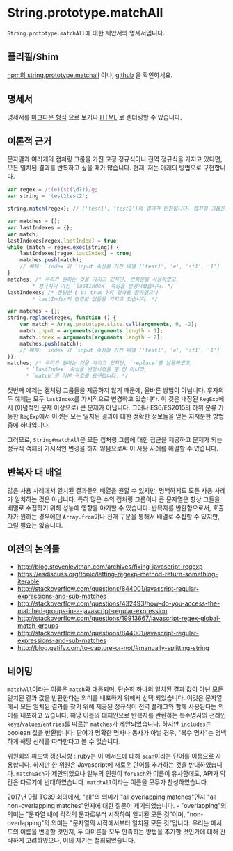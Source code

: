 # String.prototype.matchAll
`String.prototype.matchAll`에 대한 제안서와 명세서입니다.

## 폴리필/Shim
[npm의 string.prototype.matchall](https://www.npmjs.com/package/string.prototype.matchall) 이나, [github](https://github.com/ljharb/String.prototype.matchAll) 을 확인하세요.

## 명세서
명세서를 [마크다운 형식](https://github.com/tc39/proposal-string-matchall/blob/main/spec.md) 으로 보거나 [HTML](https://tc39.github.io/proposal-string-matchall/) 로 렌더링할 수 있습니다.

## 이론적 근거
문자열과 여러개의 캡쳐링 그룹을 가진 고정 정규식이나 전역 정규식을 가지고 있다면, 모든 일치된 결과를 반복하고 싶을 때가 많습니다. 현재, 저는 아래의 방법으로 구현합니다.

```js
var regex = /t(e)(st(\d?))/g;
var string = 'test1test2';

string.match(regex); // ['test1', 'test2']의 결과가 반환됩니다. 캡쳐링 그룹은 어떻게 접근해야할까요?

var matches = [];
var lastIndexes = {};
var match;
lastIndexes[regex.lastIndex] = true;
while (match = regex.exec(string)) {
	lastIndexes[regex.lastIndex] = true;
	matches.push(match);
	// 예제: `index`과 `input`속성을 가진 배열 ['test1', 'e', 'st1', '1'] 
}
matches; /* 우리가 원하는 것을 가지고 있지만, 반복문을 사용하였고,
		* 정규식이 가진 `lastIndex` 속성을 변경시켰습니다. */
lastIndexes; /* 동일한 { 0: true }의 결과를 원하였으나,
		* lastIndex의 변경된 값들을 가지고 있습니다. */

var matches = [];
string.replace(regex, function () {
	var match = Array.prototype.slice.call(arguments, 0, -2);
	match.input = arguments[arguments.length - 1];
	match.index = arguments[arguments.length - 2];
	matches.push(match);
	// 예제: `index`과 `input`속성을 가진 배열 ['test1', 'e', 'st1', '1']
});
matches; /* 우리가 원하는 것을 가지고 있지만, `replace`를 남용하였고,
	  * `lastIndex` 속성을 변경시켰을 뿐 만 아니라,
	  * `match`의 기본 구조를 요구합니다. */
```

첫번째 예제는 캡쳐링 그룹들을 제공하지 않기 때문에, 올바른 방법이 아닙니다. 후자의 두 예제는 모두 `lastIndex`를 가시적으로 변경하고 있습니다. 이 것은 내장된 `RegExp`에서 (이념적인 문제 이상으로) 큰 문제가 아닙니다. 그러나 ES6/ES2015의 하위 분류 가능한 `RegExp`에서 이것은 모든 일치된 결과에 대한 정확한 정보들을 얻는 지저분한 방법 중에 하나입니다. 

그러므로, `String#matchAll`은 모든 캡처링 그룹에 대한 접근을 제공하고 문제가 되는 정규식 객체의 가시적인 변경을 하지 않음으로써 이 사용 사례를 해결할 수 있습니다.

## 반복자 대 배열
많은 사용 사례에서 일치된 결과들의 배열을 원할 수 있지만, 명백하게도 모든 사용 사례가 일치하는 것은 아닙니다. 특히 많은 수의 캡처링 그룹이나 큰 문자열은 항상 그들을 배열로 수집하기 위해 성능에 영향을 야기할 수 있습니다. 반복자를 반환함으로서, 호출자가 원하는 경우에만 `Array.from`이나 전개 구문을 통해서 배열로 수집할 수 있지만, 그럴 필요는 없습니다.     

## 이전의 논의들
- http://blog.stevenlevithan.com/archives/fixing-javascript-regexp
- https://esdiscuss.org/topic/letting-regexp-method-return-something-iterable
- http://stackoverflow.com/questions/844001/javascript-regular-expressions-and-sub-matches
- http://stackoverflow.com/questions/432493/how-do-you-access-the-matched-groups-in-a-javascript-regular-expression
- http://stackoverflow.com/questions/19913667/javascript-regex-global-match-groups
- http://stackoverflow.com/questions/844001/javascript-regular-expressions-and-sub-matches
- http://blog.getify.com/to-capture-or-not/#manually-splitting-string

## 네이밍
`matchAll`이라는 이름은 `match`와 대응되며, 단순히 하나의 일치된 결과 값이 아닌 모든 일치된 결과 값을 반환한다는 의미를 내포하기 위해서 선택 되었습니다. 이것은 문자열에서 모든 일치된 결과를 찾기 위해 제공된 정규식이 전역 플래그와 함께 사용된다는 의미를 내포하고 있습니다. 해당 이름의 대체안으로 반복자를 반환하는 복수명사의 선례인 `keys`/`values`/`entries`를 따르는 `matches`가 제안되었습니다. 하지만 `includes`는 boolean 값을 반환합니다. 단어가 명확한 명사나 동사가 아닐 경우, "복수 명사"는 명백하게 해당 선례를 따라한다고 볼 수 없습니다.

위원회의 피드백 갱신사항 : ruby는 이 메서드에 대해 `scan`이라는 단어를 이름으로 사용합니다. 하지만 한 위원은 Javascript에 새로운 단어를 추가하는 것을 반대하였습니다. `matchEach`가 제안되었으나 일부의 인원이 `forEach`와 이름이 유사함에도, API가 약간은 다르기에 반대하였습니다. `matchAll`이라는 이름을 모두가 찬성하였습니다.   

2017년 9월 TC39 회의에서, "all"의 의미가 "all overlapping matches"인지 "all non-overlapping matches"인지에 대한 질문이 제기되었습니다. - "overlapping"의 의미는 "문자열 내에 각각의 문자로부터 시작하여 일치된 모든 것"이며, "non-overlapping"의 의미는 "문자열의 시작에서부터 일치된 모든 것"입니다. 우리는 메서드의 이름을 변경할 것인지, 두 의미론을 모두 만족하는 방법을 추가할 것인가에 대해 간략하게 고려하였으나, 이의 제기는 철회되었습니다.